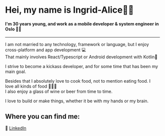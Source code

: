 # Hei, my name is Ingrid-Alice👋🏻




#### I'm 30 years young, and work as a mobile developer & system engineer in Oslo 👩🏽

---




I am not married to any technology, framework or language, but I enjoy cross-platform and app development 💻\
That mainly involves React/Typescript or Android development with Kotlin📱

I strive to become a kickass developer, and for some time that has been my main goal.


Besides that I absolutely love to cook food, not to mention eating food. I love all kinds of food 🍲🍕🥗\
I also enjoy a glass of wine or beer from time to time.


I love to build or make things, whether it be with my hands or my brain.

## Where you can find me:



🔗 [LinkedIn](https://www.linkedin.com/in/iaffs/)
<!--
<p align="right">
<img src="https://user-images.githubusercontent.com/42621710/101796122-e86a7480-3b08-11eb-98ab-42e4eb8d696d.png" width="200" title="hover text">
</p>
-->

<!--
**iaffs/iaffs** is a ✨ _special_ ✨ repository because its `README.md` (this file) appears on your GitHub profile.

Here are some ideas to get you started:

- 🔭 I’m currently working on ...
- 🌱 I’m currently learning ...
- 👯 I’m looking to collaborate on ...
- 🤔 I’m looking for help with ...
- 💬 Ask me about ...
- 📫 How to reach me: ...
- 😄 Pronouns: ...
- ⚡ Fun fact: ...
-->
